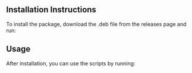 ## Installation Instructions

To install the package, download the .deb file from the releases page and run:



## Usage

After installation, you can use the scripts by running:



